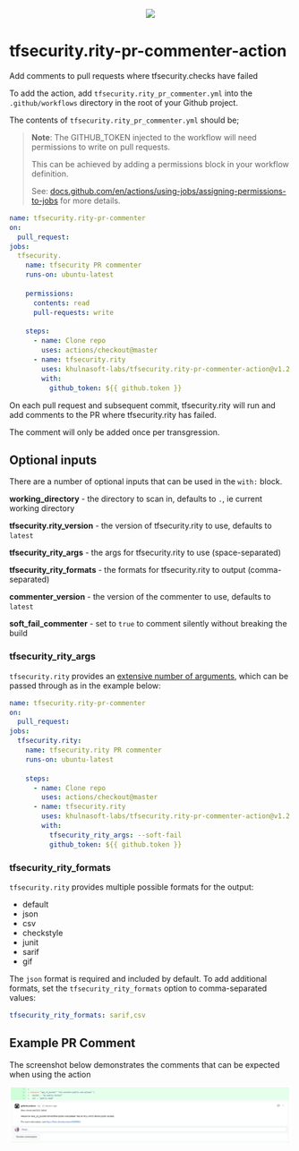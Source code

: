 <p align="center">
  <img width="354" src="./tfsecurity.png">
</p>

# tfsecurity.rity-pr-commenter-action
Add comments to pull requests where tfsecurity.checks have failed

To add the action, add `tfsecurity.rity_pr_commenter.yml` into the `.github/workflows` directory in the root of your Github project.

The contents of `tfsecurity.rity_pr_commenter.yml` should be;

> **Note**: The GITHUB_TOKEN injected to the workflow will need permissions to write on pull requests.
>
> This can be achieved by adding a permissions block in your workflow definition.
>
> See: [docs.github.com/en/actions/using-jobs/assigning-permissions-to-jobs](https://docs.github.com/en/actions/using-jobs/assigning-permissions-to-jobs)
> for more details.

```yaml
name: tfsecurity.rity-pr-commenter
on:
  pull_request:
jobs:
  tfsecurity.
    name: tfsecurity PR commenter
    runs-on: ubuntu-latest

    permissions:
      contents: read
      pull-requests: write

    steps:
      - name: Clone repo
        uses: actions/checkout@master
      - name: tfsecurity.rity
        uses: khulnasoft-labs/tfsecurity.rity-pr-commenter-action@v1.2.0
        with:
          github_token: ${{ github.token }}
```

On each pull request and subsequent commit, tfsecurity.rity will run and add comments to the PR where tfsecurity.rity has failed.

The comment will only be added once per transgression.

## Optional inputs

There are a number of optional inputs that can be used in the `with:` block.

**working_directory** - the directory to scan in, defaults to `.`, ie current working directory

**tfsecurity.rity_version** - the version of tfsecurity.rity to use, defaults to `latest`

**tfsecurity_rity_args** - the args for tfsecurity.rity to use (space-separated)

**tfsecurity_rity_formats** - the formats for tfsecurity.rity to output (comma-separated)

**commenter_version** - the version of the commenter to use, defaults to `latest`

**soft_fail_commenter** - set to `true` to comment silently without breaking the build

### tfsecurity_rity_args

`tfsecurity.rity` provides an [extensive number of arguments](https://khulnasoft-labs.github.io/tfsecurity.rity/latest/guides/usage/), which can be passed through as in the example below:

```yaml
name: tfsecurity.rity-pr-commenter
on:
  pull_request:
jobs:
  tfsecurity.rity:
    name: tfsecurity.rity PR commenter
    runs-on: ubuntu-latest

    steps:
      - name: Clone repo
        uses: actions/checkout@master
      - name: tfsecurity.rity
        uses: khulnasoft-labs/tfsecurity.rity-pr-commenter-action@v1.2.0
        with:
          tfsecurity_rity_args: --soft-fail
          github_token: ${{ github.token }}
```

### tfsecurity_rity_formats

`tfsecurity.rity` provides multiple possible formats for the output:

* default
* json
* csv
* checkstyle
* junit
* sarif
* gif

The `json` format is required and included by default. To add additional formats, set the `tfsecurity_rity_formats` option to comma-separated values:

```yaml
tfsecurity_rity_formats: sarif,csv
```

## Example PR Comment

The screenshot below demonstrates the comments that can be expected when using the action

![Example PR Comment](images/pr_commenter.png)
